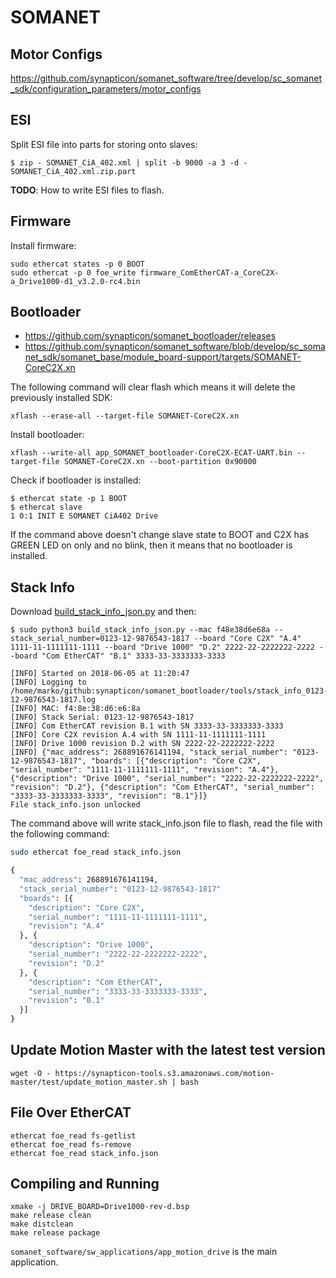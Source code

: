# SOMANET

## Motor Configs

https://github.com/synapticon/somanet_software/tree/develop/sc_somanet_sdk/configuration_parameters/motor_configs

## ESI

Split ESI file into parts for storing onto slaves:

    $ zip - SOMANET_CiA_402.xml | split -b 9000 -a 3 -d - SOMANET_CiA_402.xml.zip.part

**TODO**: How to write ESI files to flash.

## Firmware

Install firmware:

    sudo ethercat states -p 0 BOOT
    sudo ethercat -p 0 foe_write firmware_ComEtherCAT-a_CoreC2X-a_Drive1000-d1_v3.2.0-rc4.bin

## Bootloader

* https://github.com/synapticon/somanet_bootloader/releases
* https://github.com/synapticon/somanet_software/blob/develop/sc_somanet_sdk/somanet_base/module_board-support/targets/SOMANET-CoreC2X.xn

The following command will clear flash which means it will delete the previously installed SDK:

    xflash --erase-all --target-file SOMANET-CoreC2X.xn

Install bootloader:

    xflash --write-all app_SOMANET_bootloader-CoreC2X-ECAT-UART.bin --target-file SOMANET-CoreC2X.xn --boot-partition 0x90000

Check if bootloader is installed:

    $ ethercat state -p 1 BOOT
    $ ethercat slave
    1 0:1 INIT E SOMANET CiA402 Drive

If the command above doesn't change slave state to BOOT and C2X has GREEN LED on only and no blink, then it means that no bootloader is installed.

## Stack Info

Download [build_stack_info_json.py] and then:

    $ sudo python3 build_stack_info_json.py --mac f48e38d6e68a --stack_serial_number=0123-12-9876543-1817 --board "Core C2X" "A.4" 1111-11-1111111-1111 --board "Drive 1000" "D.2" 2222-22-2222222-2222 --board "Com EtherCAT" "B.1" 3333-33-3333333-3333
    
    [INFO] Started on 2018-06-05 at 11:20:47
    [INFO] Logging to /home/marko/github:synapticon/somanet_bootloader/tools/stack_info_0123-12-9876543-1817.log
    [INFO] MAC: f4:8e:38:d6:e6:8a
    [INFO] Stack Serial: 0123-12-9876543-1817
    [INFO] Com EtherCAT revision B.1 with SN 3333-33-3333333-3333
    [INFO] Core C2X revision A.4 with SN 1111-11-1111111-1111
    [INFO] Drive 1000 revision D.2 with SN 2222-22-2222222-2222
    [INFO] {"mac_address": 268891676141194, "stack_serial_number": "0123-12-9876543-1817", "boards": [{"description": "Core C2X", "serial_number": "1111-11-1111111-1111", "revision": "A.4"}, {"description": "Drive 1000", "serial_number": "2222-22-2222222-2222", "revision": "D.2"}, {"description": "Com EtherCAT", "serial_number": "3333-33-3333333-3333", "revision": "B.1"}]}
    File stack_info.json unlocked

The command above will write stack_info.json file to flash, read the file with the following command:

```sh
sudo ethercat foe_read stack_info.json

{
  "mac_address": 268891676141194,
  "stack_serial_number": "0123-12-9876543-1817"
  "boards": [{
    "description": "Core C2X",
    "serial_number": "1111-11-1111111-1111",
    "revision": "A.4"
  }, {
    "description": "Drive 1000",
    "serial_number": "2222-22-2222222-2222",
    "revision": "D.2"
  }, {
    "description": "Com EtherCAT",
    "serial_number": "3333-33-3333333-3333",
    "revision": "B.1"
  }]
}
```

[build_stack_info_json.py]: https://github.com/synapticon/sw_somanet-firmware/blob/develop/tools/build_stack_info_json.py

## Update Motion Master with the latest test version

    wget -O - https://synapticon-tools.s3.amazonaws.com/motion-master/test/update_motion_master.sh | bash

## File Over EtherCAT

    ethercat foe_read fs-getlist
    ethercat foe_read fs-remove
    ethercat foe_read stack_info.json

## Compiling and Running

    xmake -j DRIVE_BOARD=Drive1000-rev-d.bsp
    make release clean
    make distclean
    make release package

`somanet_software/sw_applications/app_motion_drive` is the main application.
